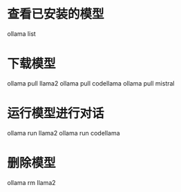 

# 查看已安装的模型
ollama list

# 下载模型
ollama pull llama2
ollama pull codellama
ollama pull mistral


# 运行模型进行对话
ollama run llama2
ollama run codellama

# 删除模型
ollama rm llama2


